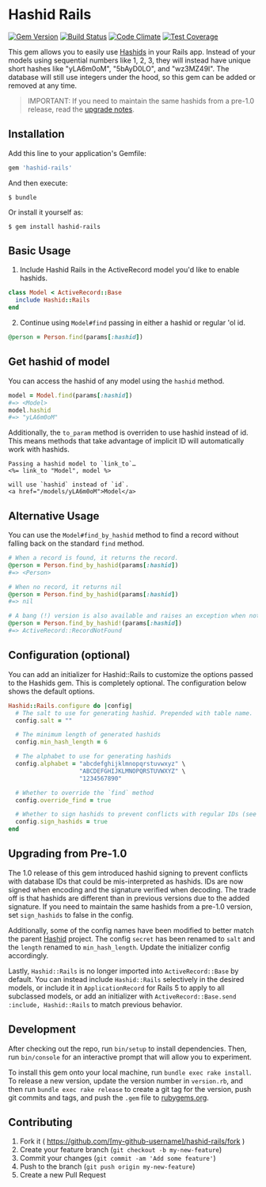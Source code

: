 # Hashid Rails
[![Gem Version](https://badge.fury.io/rb/hashid-rails.svg)](https://badge.fury.io/rb/hashid-rails)
[![Build Status](https://travis-ci.org/jcypret/hashid-rails.svg?branch=master)](https://travis-ci.org/jcypret/hashid-rails)
[![Code Climate](https://codeclimate.com/github/jcypret/hashid-rails/badges/gpa.svg)](https://codeclimate.com/github/jcypret/hashid-rails)
[![Test Coverage](https://codeclimate.com/github/jcypret/hashid-rails/badges/coverage.svg)](https://codeclimate.com/github/jcypret/hashid-rails/coverage)

This gem allows you to easily use [Hashids](http://hashids.org/ruby/) in your
Rails app. Instead of your models using sequential numbers like 1, 2, 3, they
will instead have unique short hashes like "yLA6m0oM", "5bAyD0LO", and
"wz3MZ49l". The database will still use integers under the hood, so this gem can
be added or removed at any time.

> IMPORTANT: If you need to maintain the same hashids from a pre-1.0 release,
> read the [upgrade notes](#upgrading-from-pre-10).

## Installation

Add this line to your application's Gemfile:

```ruby
gem 'hashid-rails'
```

And then execute:

```shell
$ bundle
```

Or install it yourself as:

```shell
$ gem install hashid-rails
```

## Basic Usage

1. Include Hashid Rails in the ActiveRecord model you'd like to enable hashids.

```ruby
class Model < ActiveRecord::Base
  include Hashid::Rails
end
```

2. Continue using `Model#find` passing in either a hashid or regular 'ol id.

```ruby
@person = Person.find(params[:hashid])
```

## Get hashid of model

You can access the hashid of any model using the `hashid` method.

```ruby
model = Model.find(params[:hashid])
#=> <Model>
model.hashid
#=> "yLA6m0oM"
```

Additionally, the `to_param` method is overriden to use hashid instead of id.
This means methods that take advantage of implicit ID will automatically work
with hashids.

```erb
Passing a hashid model to `link_to`…
<%= link_to "Model", model %>

will use `hashid` instead of `id`.
<a href="/models/yLA6m0oM">Model</a>
```

## Alternative Usage

You can use the `Model#find_by_hashid` method to find a record without falling
back on the standard `find` method.


```ruby
# When a record is found, it returns the record.
@person = Person.find_by_hashid(params[:hashid])
#=> <Person>

# When no record, it returns nil
@person = Person.find_by_hashid(params[:hashid])
#=> nil

# A bang (!) version is also available and raises an exception when not found.
@person = Person.find_by_hashid!(params[:hashid])
#=> ActiveRecord::RecordNotFound
```

## Configuration (optional)

You can add an initializer for Hashid::Rails to customize the options passed to
the Hashids gem. This is completely optional. The configuration below shows the
default options.

```ruby
Hashid::Rails.configure do |config|
  # The salt to use for generating hashid. Prepended with table name.
  config.salt = ""

  # The minimum length of generated hashids
  config.min_hash_length = 6

  # The alphabet to use for generating hashids
  config.alphabet = "abcdefghijklmnopqrstuvwxyz" \
                    "ABCDEFGHIJKLMNOPQRSTUVWXYZ" \
                    "1234567890"

  # Whether to override the `find` method
  config.override_find = true

  # Whether to sign hashids to prevent conflicts with regular IDs (see https://github.com/jcypret/hashid-rails/issues/30)
  config.sign_hashids = true
end
```

## Upgrading from Pre-1.0

The 1.0 release of this gem introduced hashid signing to prevent
conflicts with database IDs that could be mis-interpreted as hashids.
IDs are now signed when encoding and the signature verified when decoding.
The trade off is that hashids are different than in previous versions due to the added signature.
If you need to maintain the same hashids from a pre-1.0 version, set `sign_hashids` to false in the config.

Additionally, some of the config names have been modified to better match the parent [Hashid](https://github.com/peterhellberg/hashids.rb) project.
The config `secret` has been renamed to `salt` and the `length` renamed to `min_hash_length`.
Update the initializer config accordingly.

Lastly, `Hashid::Rails` is no longer imported into `ActiveRecord::Base` by default.
You can instead include `Hashid::Rails` selectively in the desired models,
or include it in `ApplicationRecord` for Rails 5 to apply to all subclassed models,
or add an initializer with `ActiveRecord::Base.send :include, Hashid::Rails` to match previous behavior.

## Development

After checking out the repo, run `bin/setup` to install dependencies. Then, run
`bin/console` for an interactive prompt that will allow you to experiment.

To install this gem onto your local machine, run `bundle exec rake install`. To
release a new version, update the version number in `version.rb`, and then run
`bundle exec rake release` to create a git tag for the version, push git commits
and tags, and push the `.gem` file to [rubygems.org](https://rubygems.org).

## Contributing

1. Fork it ( https://github.com/[my-github-username]/hashid-rails/fork )
2. Create your feature branch (`git checkout -b my-new-feature`)
3. Commit your changes (`git commit -am 'Add some feature'`)
4. Push to the branch (`git push origin my-new-feature`)
5. Create a new Pull Request
